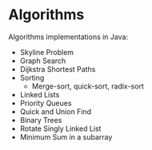 # Algorithms

Algorithms implementations in Java:

- Skyline Problem
- Graph Search
- Dijkstra Shortest Paths
- Sorting
  - Merge-sort, quick-sort, radix-sort
- Linked Lists
- Priority Queues
- Quick and Union Find
- Binary Trees
- Rotate Singly Linked List
- Minimum Sum in a subarray